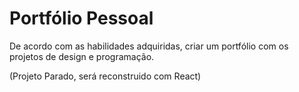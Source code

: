 # Portfólio Pessoal
De acordo com as habilidades adquiridas, criar um portfólio com os projetos de design e programação.

(Projeto Parado, será reconstruido com React)

